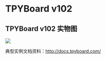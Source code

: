 <h1>TPYBoard v102</h1>

<h2>TPYBoard v102 实物图</h2>

<img src="https://github.com/TPYBoard/TPYBoard-v102/blob/master/image/TPYBoard_v102.png" style="max-width:100%;">


典型实例文档资料：http://docs.tpyboard.com/

